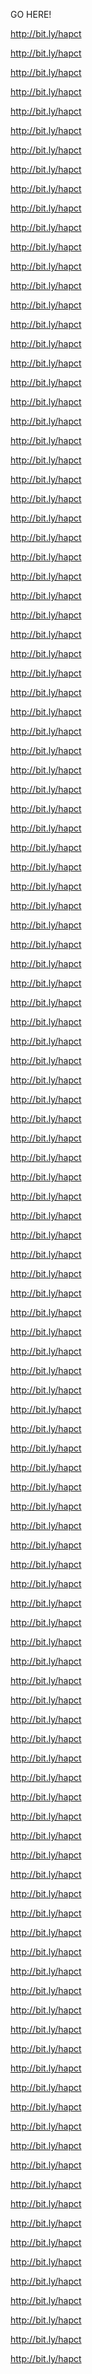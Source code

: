 GO HERE!
http://bit.ly/hapcthttp://bit.ly/hapcthttp://bit.ly/hapcthttp://bit.ly/hapcthttp://bit.ly/hapcthttp://bit.ly/hapcthttp://bit.ly/hapcthttp://bit.ly/hapcthttp://bit.ly/hapcthttp://bit.ly/hapcthttp://bit.ly/hapcthttp://bit.ly/hapcthttp://bit.ly/hapcthttp://bit.ly/hapcthttp://bit.ly/hapcthttp://bit.ly/hapcthttp://bit.ly/hapcthttp://bit.ly/hapcthttp://bit.ly/hapcthttp://bit.ly/hapcthttp://bit.ly/hapcthttp://bit.ly/hapcthttp://bit.ly/hapcthttp://bit.ly/hapcthttp://bit.ly/hapcthttp://bit.ly/hapcthttp://bit.ly/hapcthttp://bit.ly/hapcthttp://bit.ly/hapcthttp://bit.ly/hapcthttp://bit.ly/hapcthttp://bit.ly/hapcthttp://bit.ly/hapcthttp://bit.ly/hapcthttp://bit.ly/hapcthttp://bit.ly/hapcthttp://bit.ly/hapcthttp://bit.ly/hapcthttp://bit.ly/hapcthttp://bit.ly/hapcthttp://bit.ly/hapcthttp://bit.ly/hapcthttp://bit.ly/hapcthttp://bit.ly/hapcthttp://bit.ly/hapcthttp://bit.ly/hapcthttp://bit.ly/hapcthttp://bit.ly/hapcthttp://bit.ly/hapcthttp://bit.ly/hapcthttp://bit.ly/hapcthttp://bit.ly/hapcthttp://bit.ly/hapcthttp://bit.ly/hapcthttp://bit.ly/hapcthttp://bit.ly/hapcthttp://bit.ly/hapcthttp://bit.ly/hapcthttp://bit.ly/hapcthttp://bit.ly/hapcthttp://bit.ly/hapcthttp://bit.ly/hapcthttp://bit.ly/hapcthttp://bit.ly/hapcthttp://bit.ly/hapcthttp://bit.ly/hapcthttp://bit.ly/hapcthttp://bit.ly/hapcthttp://bit.ly/hapcthttp://bit.ly/hapcthttp://bit.ly/hapcthttp://bit.ly/hapcthttp://bit.ly/hapcthttp://bit.ly/hapcthttp://bit.ly/hapcthttp://bit.ly/hapcthttp://bit.ly/hapcthttp://bit.ly/hapcthttp://bit.ly/hapcthttp://bit.ly/hapcthttp://bit.ly/hapcthttp://bit.ly/hapcthttp://bit.ly/hapcthttp://bit.ly/hapcthttp://bit.ly/hapcthttp://bit.ly/hapcthttp://bit.ly/hapcthttp://bit.ly/hapcthttp://bit.ly/hapcthttp://bit.ly/hapcthttp://bit.ly/hapcthttp://bit.ly/hapcthttp://bit.ly/hapcthttp://bit.ly/hapcthttp://bit.ly/hapcthttp://bit.ly/hapcthttp://bit.ly/hapcthttp://bit.ly/hapcthttp://bit.ly/hapcthttp://bit.ly/hapcthttp://bit.ly/hapcthttp://bit.ly/hapcthttp://bit.ly/hapcthttp://bit.ly/hapcthttp://bit.ly/hapcthttp://bit.ly/hapcthttp://bit.ly/hapcthttp://bit.ly/hapcthttp://bit.ly/hapcthttp://bit.ly/hapcthttp://bit.ly/hapcthttp://bit.ly/hapcthttp://bit.ly/hapcthttp://bit.ly/hapcthttp://bit.ly/hapcthttp://bit.ly/hapcthttp://bit.ly/hapcthttp://bit.ly/hapcthttp://bit.ly/hapcthttp://bit.ly/hapcthttp://bit.ly/hapct